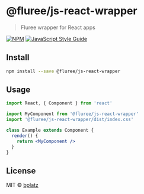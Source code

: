 # @fluree/js-react-wrapper

> Fluree wrapper for React apps

[![NPM](https://img.shields.io/npm/v/@fluree/js-react-wrapper.svg)](https://www.npmjs.com/package/@fluree/js-react-wrapper) [![JavaScript Style Guide](https://img.shields.io/badge/code_style-standard-brightgreen.svg)](https://standardjs.com)

## Install

```bash
npm install --save @fluree/js-react-wrapper
```

## Usage

```jsx
import React, { Component } from 'react'

import MyComponent from '@fluree/js-react-wrapper'
import '@fluree/js-react-wrapper/dist/index.css'

class Example extends Component {
  render() {
    return <MyComponent />
  }
}
```

## License

MIT © [bplatz](https://github.com/bplatz)
